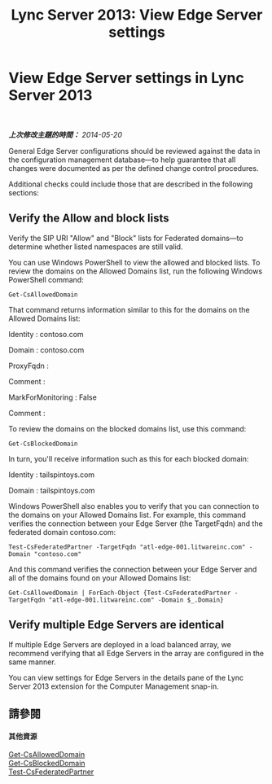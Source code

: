 ﻿---
title: 'Lync Server 2013: View Edge Server settings'
TOCTitle: View Edge Server settings
ms:assetid: 684154cc-cffc-4d2e-8baa-be52c625e5d7
ms:mtpsurl: https://technet.microsoft.com/zh-tw/library/Dn747890(v=OCS.15)
ms:contentKeyID: 62293608
ms.date: 08/10/2015
mtps_version: v=OCS.15
ms.translationtype: HT
---

# View Edge Server settings in Lync Server 2013

 

_**上次修改主題的時間：** 2014-05-20_

General Edge Server configurations should be reviewed against the data in the configuration management database—to help guarantee that all changes were documented as per the defined change control procedures.

Additional checks could include those that are described in the following sections:

## Verify the Allow and block lists

Verify the SIP URI "Allow" and "Block" lists for Federated domains—to determine whether listed namespaces are still valid.

You can use Windows PowerShell to view the allowed and blocked lists. To review the domains on the Allowed Domains list, run the following Windows PowerShell command:

`Get-CsAllowedDomain`

That command returns information similar to this for the domains on the Allowed Domains list:

Identity : contoso.com

Domain : contoso.com

ProxyFqdn :

Comment :

MarkForMonitoring : False

Comment :

To review the domains on the blocked domains list, use this command:

`Get-CsBlockedDomain`

In turn, you'll receive information such as this for each blocked domain:

Identity : tailspintoys.com

Domain : tailspintoys.com

Windows PowerShell also enables you to verify that you can connection to the domains on your Allowed Domains list. For example, this command verifies the connection between your Edge Server (the TargetFqdn) and the federated domain contoso.com:

`Test-CsFederatedPartner -TargetFqdn "atl-edge-001.litwareinc.com" -Domain "contoso.com"`

And this command verifies the connection between your Edge Server and all of the domains found on your Allowed Domains list:

`Get-CsAllowedDomain | ForEach-Object {Test-CsFederatedPartner -TargetFqdn "atl-edge-001.litwareinc.com" -Domain $_.Domain}`

## Verify multiple Edge Servers are identical

If multiple Edge Servers are deployed in a load balanced array, we recommend verifying that all Edge Servers in the array are configured in the same manner.

You can view settings for Edge Servers in the details pane of the Lync Server 2013 extension for the Computer Management snap-in.

## 請參閱

#### 其他資源

[Get-CsAllowedDomain](https://docs.microsoft.com/en-us/powershell/module/skype/Get-CsAllowedDomain)  
[Get-CsBlockedDomain](https://docs.microsoft.com/en-us/powershell/module/skype/Get-CsBlockedDomain)  
[Test-CsFederatedPartner](https://docs.microsoft.com/en-us/powershell/module/skype/Test-CsFederatedPartner)

